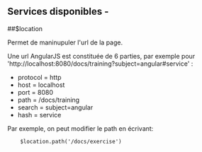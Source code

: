 ## Services disponibles -
##$location

Permet de maninupuler l'url de la page.

Une url AngularJS est constituée de 6 parties, par exemple pour 'http://localhost:8080/docs/training?subject=angular#service' :

* protocol = http
* host = localhost
* port = 8080
* path = /docs/training
* search = subject=angular
* hash = service

Par exemple, on peut modifier le path en écrivant:

        $location.path('/docs/exercise')
